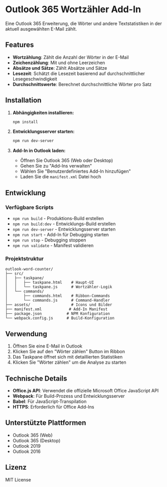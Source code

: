 # Outlook 365 Wortzähler Add-In

Eine Outlook 365 Erweiterung, die Wörter und andere Textstatistiken in der aktuell ausgewählten E-Mail zählt.

## Features

- **Wortzählung**: Zählt die Anzahl der Wörter in der E-Mail
- **Zeichenzählung**: Mit und ohne Leerzeichen
- **Absätze und Sätze**: Zählt Absätze und Sätze
- **Lesezeit**: Schätzt die Lesezeit basierend auf durchschnittlicher Lesegeschwindigkeit
- **Durchschnittswerte**: Berechnet durchschnittliche Wörter pro Satz

## Installation

1. **Abhängigkeiten installieren:**
   ```bash
   npm install
   ```

2. **Entwicklungsserver starten:**
   ```bash
   npm run dev-server
   ```

3. **Add-In in Outlook laden:**
   - Öffnen Sie Outlook 365 (Web oder Desktop)
   - Gehen Sie zu "Add-Ins verwalten"
   - Wählen Sie "Benutzerdefiniertes Add-In hinzufügen"
   - Laden Sie die `manifest.xml` Datei hoch

## Entwicklung

### Verfügbare Scripts

- `npm run build` - Produktions-Build erstellen
- `npm run build:dev` - Entwicklungs-Build erstellen
- `npm run dev-server` - Entwicklungsserver starten
- `npm run start` - Add-In für Debugging starten
- `npm run stop` - Debugging stoppen
- `npm run validate` - Manifest validieren

### Projektstruktur

```
outlook-word-counter/
├── src/
│   ├── taskpane/
│   │   ├── taskpane.html    # Haupt-UI
│   │   └── taskpane.js      # Wortzähler-Logik
│   └── commands/
│       ├── commands.html    # Ribbon-Commands
│       └── commands.js      # Command-Handler
├── assets/                  # Icons und Bilder
├── manifest.xml            # Add-In Manifest
├── package.json           # NPM Konfiguration
└── webpack.config.js      # Build-Konfiguration
```

## Verwendung

1. Öffnen Sie eine E-Mail in Outlook
2. Klicken Sie auf den "Wörter zählen" Button im Ribbon
3. Das Taskpane öffnet sich mit detaillierten Statistiken
4. Klicken Sie "Wörter zählen" um die Analyse zu starten

## Technische Details

- **Office.js API**: Verwendet die offizielle Microsoft Office JavaScript API
- **Webpack**: Für Build-Prozess und Entwicklungsserver
- **Babel**: Für JavaScript-Transpilation
- **HTTPS**: Erforderlich für Office Add-Ins

## Unterstützte Plattformen

- Outlook 365 (Web)
- Outlook 365 (Desktop)
- Outlook 2019
- Outlook 2016

## Lizenz

MIT License